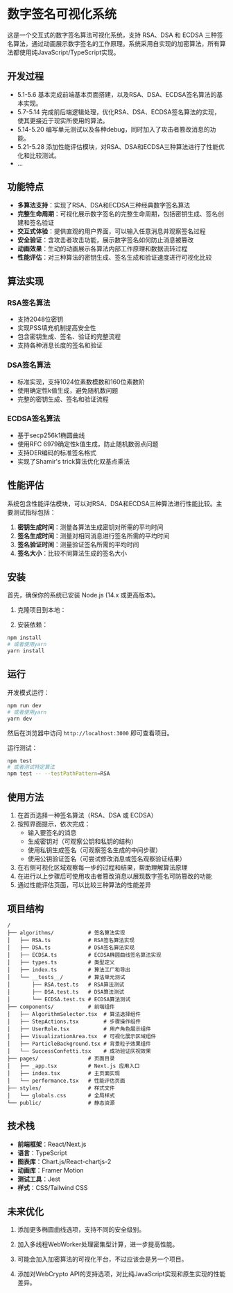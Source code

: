 # 数字签名可视化系统


这是一个交互式的数字签名算法可视化系统，支持 RSA、DSA 和 ECDSA 三种签名算法，通过动画展示数字签名的工作原理。系统采用自实现的加密算法，所有算法都使用纯JavaScript/TypeScript实现。

## 开发过程
- 5.1-5.6 基本完成前端基本页面搭建，以及RSA、DSA、ECDSA签名算法的基本实现。
- 5.7-5.14 完成前后端逻辑处理，优化RSA、DSA、ECDSA签名算法的实现，使其更接近于现实所使用的算法。
- 5.14-5.20 编写单元测试以及各种debug，同时加入了攻击者篡改消息的功能。
- 5.21-5.28 添加性能评估模块，对RSA、DSA和ECDSA三种算法进行了性能优化和比较测试。
- ...

## 功能特点

- **多算法支持**：实现了RSA、DSA和ECDSA三种经典数字签名算法
- **完整生命周期**：可视化展示数字签名的完整生命周期，包括密钥生成、签名创建和签名验证
- **交互式体验**：提供直观的用户界面，可以输入任意消息并观察签名过程
- **安全验证**：含攻击者攻击功能，展示数字签名如何防止消息被篡改
- **动画效果**：生动的动画展示各算法内部工作原理和数据流转过程
- **性能评估**：对三种算法的密钥生成、签名生成和验证速度进行可视化比较

## 算法实现

### RSA签名算法
- 支持2048位密钥
- 实现PSS填充机制提高安全性
- 包含密钥生成、签名、验证的完整流程
- 支持各种消息长度的签名和验证

### DSA签名算法
- 标准实现，支持1024位素数模数和160位素数阶
- 使用确定性k值生成，避免随机数问题
- 完整的密钥生成、签名和验证流程

### ECDSA签名算法
- 基于secp256k1椭圆曲线
- 使用RFC 6979确定性k值生成，防止随机数弱点问题
- 支持DER编码的标准签名格式
- 实现了Shamir's trick算法优化双基点乘法

## 性能评估

系统包含性能评估模块，可以对RSA、DSA和ECDSA三种算法进行性能比较。主要测试指标包括：

1. **密钥生成时间**：测量各算法生成密钥对所需的平均时间
2. **签名生成时间**：测量对相同消息进行签名所需的平均时间
3. **签名验证时间**：测量验证签名所需的平均时间
4. **签名大小**：比较不同算法生成的签名大小


## 安装

首先，确保你的系统已安装 Node.js (14.x 或更高版本)。

1. 克隆项目到本地：

2. 安装依赖：

```bash
npm install
# 或者使用yarn
yarn install
```

## 运行

开发模式运行：

```bash
npm run dev
# 或者使用yarn
yarn dev
```

然后在浏览器中访问 `http://localhost:3000` 即可查看项目。

运行测试：

```bash
npm test
# 或者测试特定算法
npm test -- --testPathPattern=RSA
```

## 使用方法

1. 在首页选择一种签名算法（RSA、DSA 或 ECDSA）
2. 按照界面提示，依次完成：
   - 输入要签名的消息
   - 生成密钥对（可观察公钥和私钥的结构）
   - 使用私钥生成签名（可观察签名生成的中间步骤）
   - 使用公钥验证签名（可尝试修改消息或签名观察验证结果）
3. 在右侧可视化区域观察每一步的过程和结果，帮助理解算法原理
4. 在进行以上步骤后可使用攻击者篡改消息以展现数字签名可防篡改的功能
5. 通过性能评估页面，可以比较三种算法的性能差异

## 项目结构

```
/
├── algorithms/           # 签名算法实现
│   ├── RSA.ts            # RSA签名算法实现
│   ├── DSA.ts            # DSA签名算法实现
│   ├── ECDSA.ts          # ECDSA椭圆曲线签名算法实现
│   ├── types.ts          # 类型定义
│   ├── index.ts          # 算法工厂和导出
│   └── __tests__/        # 算法单元测试
│       ├── RSA.test.ts   # RSA算法测试
│       ├── DSA.test.ts   # DSA算法测试
│       └── ECDSA.test.ts # ECDSA算法测试
├── components/           # 前端组件
│   ├── AlgorithmSelector.tsx  # 算法选择组件
│   ├── StepActions.tsx        # 步骤操作组件
│   ├── UserRole.tsx           # 用户角色展示组件
│   ├── VisualizationArea.tsx  # 可视化展示区域组件
│   ├── ParticleBackground.tsx # 背景粒子效果组件
│   └── SuccessConfetti.tsx    # 成功验证庆祝效果
├── pages/                # 页面目录
│   ├── _app.tsx          # Next.js 应用入口
│   ├── index.tsx         # 主页面实现
│   └── performance.tsx   # 性能评估页面
├── styles/               # 样式文件
│   └── globals.css       # 全局样式
└── public/               # 静态资源
```

## 技术栈

- **前端框架**：React/Next.js
- **语言**：TypeScript
- **图表库**：Chart.js/React-chartjs-2
- **动画库**：Framer Motion
- **测试工具**：Jest
- **样式**：CSS/Tailwind CSS

## 未来优化

1. 添加更多椭圆曲线选项，支持不同的安全级别。

2. 加入多线程WebWorker处理密集型计算，进一步提高性能。

3. 可能会加入加密算法的可视化平台，不过应该会是另一个项目。

4. 添加对WebCrypto API的支持选项，对比纯JavaScript实现和原生实现的性能差异。

